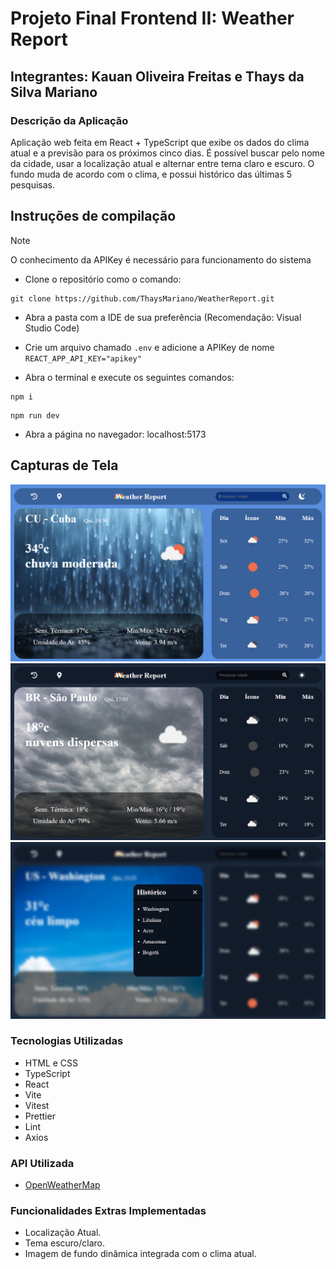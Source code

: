 # **Projeto Final Frontend II: Weather Report**

## **Integrantes: Kauan Oliveira Freitas e Thays da Silva Mariano**

### Descrição da Aplicação

Aplicação web feita em React + TypeScript que exibe os dados do clima atual e a previsão para os próximos cinco dias. É possível buscar pelo nome da cidade, usar a localização atual e alternar entre tema claro e escuro. O fundo muda de acordo com o clima, e possui histórico das últimas 5 pesquisas.

## Instruções de compilação
 > [!NOTE]
 > O conhecimento da APIKey é necessário para funcionamento do sistema

 - Clone o repositório como o comando:

 ````
 git clone https://github.com/ThaysMariano/WeatherReport.git 
 ````

 - Abra a pasta com a IDE de sua preferência (Recomendação: Visual Studio Code)

 - Crie um arquivo chamado `.env` e adicione a APIKey de nome `REACT_APP_API_KEY="apikey"` 

 - Abra o terminal e execute os seguintes comandos:

 ```
 npm i 
 ```

  ```
 npm run dev
 ```

 - Abra a página no navegador:   localhost:5173

## Capturas de Tela
![cuba](prints/cuba.png)
![sp](prints/saoPaulo.png)
![popup](prints/popup.png)

### Tecnologias Utilizadas
- HTML e CSS
- TypeScript
- React
- Vite
- Vitest
- Prettier
- Lint
- Axios

### API Utilizada

- [OpenWeatherMap](https://openweathermap.org/)

### Funcionalidades Extras Implementadas

- Localização Atual.
- Tema escuro/claro.
- Imagem de fundo dinâmica integrada com o clima atual.

